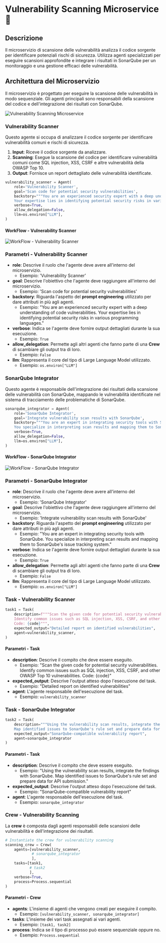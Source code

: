 # Vulnerability Scanning Microservice 🔎

## Descrizione

Il microservizio di scansione delle vulnerabilità analizza il codice sorgente per identificare potenziali rischi di sicurezza. Utilizza agenti specializzati per eseguire scansioni approfondite e integrare i risultati in SonarQube per un monitoraggio e una gestione efficaci delle vulnerabilità.

## Architettura del Microservizio

Il microservizio è progettato per eseguire la scansione delle vulnerabilità in modo sequenziale. Gli agenti principali sono responsabili della scansione del codice e dell'integrazione dei risultati con SonarQube.

![Vulnerability Scanning Microservice](./doc-images-vulnerability/micro-vulnerability.png)

### Vulnerability Scanner

Questo agente si occupa di analizzare il codice sorgente per identificare vulnerabilità comuni e rischi di sicurezza.

1. **Input**: Riceve il codice sorgente da analizzare.
2. **Scanning**: Esegue la scansione del codice per identificare vulnerabilità comuni come SQL injection, XSS, CSRF e altre vulnerabilità della OWASP Top 10.
3. **Output**: Fornisce un report dettagliato delle vulnerabilità identificate.

```python
vulnerability_scanner = Agent(
    role='Vulnerability Scanner',
    goal='Scan code for potential security vulnerabilities',
    backstory="""You are an experienced security expert with a deep understanding of code vulnerabilities.
    Your expertise lies in identifying potential security risks in various programming languages.""",
    verbose=True,
    allow_delegation=False,
    llm=os.environ["LLM"],
)
```

#### WorkFlow - Vulnerability Scanner

![WorkFlow - Vulnerability Scanner](./doc-images-vulnerability/scanner-workflow.png)

### Parametri - Vulnerability Scanner

- **role**: Descrive il ruolo che l'agente deve avere all'interno del microservizio.
  - Esempio: 'Vulnerability Scanner'
- **goal**: Descrive l'obiettivo che l'agente deve raggiungere all'interno del microservizio.
  - Esempio: 'Scan code for potential security vulnerabilities'
- **backstory**: Riguarda l'aspetto del **prompt engineering** utilizzato per dare attributi in più agli agenti.
  - Esempio: "You are an experienced security expert with a deep understanding of code vulnerabilities. Your expertise lies in identifying potential security risks in various programming languages."
- **verbose**: Indica se l'agente deve fornire output dettagliati durante la sua esecuzione.
  - Esempio: `True`
- **allow_delegation**: Permette agli altri agenti che fanno parte di una **Crew** di scambiare gli output tra di loro.
  - Esempio: `False`
- **llm**: Rappresenta il core del tipo di Large Language Model utilizzato.
  - Esempio: `os.environ["LLM"]`

### SonarQube Integrator

Questo agente è responsabile dell'integrazione dei risultati della scansione delle vulnerabilità con SonarQube, mappando le vulnerabilità identificate nel sistema di tracciamento delle problematiche di SonarQube.

```python
sonarqube_integrator = Agent(
    role='SonarQube Integrator',
    goal='Integrate vulnerability scan results with SonarQube',
    backstory="""You are an expert in integrating security tools with SonarQube.
    You specialize in interpreting scan results and mapping them to SonarQube's issue tracking system.""",
    verbose=True,
    allow_delegation=False,
    llm=os.environ["LLM"],
)
```

#### WorkFlow - SonarQube Integrator

![WorkFlow - SonarQube Integrator](./doc-images-vulnerability/integrator-workflow.png)

### Parametri - SonarQube Integrator

- **role**: Descrive il ruolo che l'agente deve avere all'interno del microservizio.
  - Esempio: 'SonarQube Integrator'
- **goal**: Descrive l'obiettivo che l'agente deve raggiungere all'interno del microservizio.
  - Esempio: 'Integrate vulnerability scan results with SonarQube'
- **backstory**: Riguarda l'aspetto del **prompt engineering** utilizzato per dare attributi in più agli agenti.
  - Esempio: "You are an expert in integrating security tools with SonarQube. You specialize in interpreting scan results and mapping them to SonarQube's issue tracking system."
- **verbose**: Indica se l'agente deve fornire output dettagliati durante la sua esecuzione.
  - Esempio: `True`
- **allow_delegation**: Permette agli altri agenti che fanno parte di una **Crew** di scambiare gli output tra di loro.
  - Esempio: `False`
- **llm**: Rappresenta il core del tipo di Large Language Model utilizzato.
  - Esempio: `os.environ["LLM"]`

### Task - Vulnerability Scanner

```python
task1 = Task(
    description=f"""Scan the given code for potential security vulnerabilities.
    Identify common issues such as SQL injection, XSS, CSRF, and other OWASP Top 10 vulnerabilities.
    Code: {code}""",
    expected_output="Detailed report on identified vulnerabilities",
    agent=vulnerability_scanner,
)
```

#### Parametri - Task

- **description**: Descrive il compito che deve essere eseguito.
  - Esempio: "Scan the given code for potential security vulnerabilities. Identify common issues such as SQL injection, XSS, CSRF, and other OWASP Top 10 vulnerabilities. Code: {code}"
- **expected_output**: Descrive l'output atteso dopo l'esecuzione del task.
  - Esempio: "Detailed report on identified vulnerabilities"
- **agent**: L'agente responsabile dell'esecuzione del task.
  - Esempio: `vulnerability_scanner`

### Task - SonarQube Integrator

```python
task2 = Task(
    description="""Using the vulnerability scan results, integrate the findings with SonarQube.
    Map identified issues to SonarQube's rule set and prepare data for API submission.""",
    expected_output="SonarQube-compatible vulnerability report",
    agent=sonarqube_integrator
)
```

#### Parametri - Task

- **description**: Descrive il compito che deve essere eseguito.
  - Esempio: "Using the vulnerability scan results, integrate the findings with SonarQube. Map identified issues to SonarQube's rule set and prepare data for API submission."
- **expected_output**: Descrive l'output atteso dopo l'esecuzione del task.
  - Esempio: "SonarQube-compatible vulnerability report"
- **agent**: L'agente responsabile dell'esecuzione del task.
  - Esempio: `sonarqube_integrator`

### Crew - Vulnerability Scanning

La **crew** è composta dagli agenti responsabili delle scansioni delle vulnerabilità e dell'integrazione dei risultati.

```python
# Instantiate the crew for vulnerability scanning
scanning_crew = Crew(
    agents=[vulnerability_scanner,
            # sonarqube_integrator
            ],
    tasks=[task1,
           # task2
           ],
    verbose=True,
    process=Process.sequential
)
```

#### Parametri - Crew

- **agents**: L'insieme di agenti che vengono creati per eseguire il compito.
  - Esempio: `[vulnerability_scanner, sonarqube_integrator]`
- **tasks**: L'insieme dei vari task assegnati ai vari agenti.
  - Esempio: `[task1, task2]`
- **process**: Indica se il tipo di processo può essere sequenziale oppure no.
  - Esempio: `Process.sequential`
